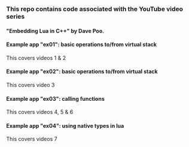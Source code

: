 
### This repo contains code associated with the YouTube video series

#### "Embedding Lua in C++" by Dave Poo.

#### Example app "ex01": basic operations to/from virtual stack
This covers videos 1 & 2

#### Example app "ex02": basic operations to/from virtual stack
This covers video 3

#### Example app "ex03": calling functions
This covers videos 4, 5 & 6

#### Example app "ex04": using native types in lua
This covers videos 7
